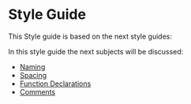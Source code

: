 # Style Guide


This Style guide is based on the next style guides:



In this style guide the next subjects will be discussed:
* [Naming](#naming)
* [Spacing](#spacing)
* [Function Declarations](#function-declarations)
* [Comments](#comments)

